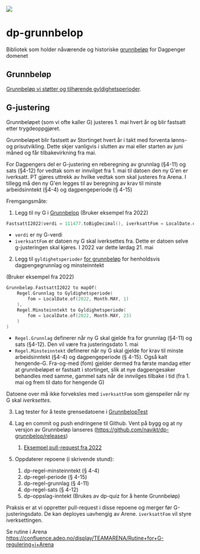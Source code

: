 [![](https://jitpack.io/v/navikt/dp-grunnbelop.svg)](https://jitpack.io/#navikt/dp-grunnbelop)

# dp-grunnbelop

Bibliotek som holder nåværende og
historiske [grunnbeløp](https://www.nav.no/no/nav-og-samfunn/kontakt-nav/utbetalinger/grunnbelopet-i-folketrygden) for
Dagpenger domenet

## Grunnbeløp

[Grunnbeløp vi støtter og tilhørende gyldighetsperioder](docs/Grunnbeløp.approved.md).

## G-justering

Grunnbeløpet (som vi ofte kaller G) justeres 1. mai hvert år og blir fastsatt etter trygdeoppgjøret.

Grunnbeløpet blir fastsett av Stortinget hvert år i takt med forventa lønns- og prisutvikling. Dette skjer vanligvis i
slutten av mai eller starten av juni måned og får tilbakevirkning fra mai.

For Dagpengers del er G-justering en reberegning av grunnlag (§4-11) og sats (§4-12) for vedtak som er innvilget fra 1.
mai til datoen den ny G'en er iverksatt. PT gjøres uttrekk av hvilke vedtak som skal justeres fra Arena.
I tillegg må den ny G'en legges til av beregning av krav til minste arbeidsinntekt (§4-4) og dagpengeperiode (§ 4-15)

Fremgangsmåte:

1. Legg til ny G i [Grunnbelop](src/main/kotlin/no/nav/dagpenger/grunnbelop/Grunnbelop.kt)
   (Bruker eksempel fra 2022)

```kotlin
FastsattI2022(verdi = 111477.toBigDecimal(), iverksattFom = LocalDate.of(2022, Month.MAY, 21))
```

- `verdi` er ny G-verdi
- `iverksattFom` er datoen ny G skal iverksettes fra. Dette er datoen selve g-justeringen skal kjøres. I 2022 var dette
  lørdag 21. mai

2. Legg til `gyldighetsperioder` [for grunnbeløp](src/main/kotlin/no/nav/dagpenger/grunnbelop/Grunnbelop.kt) for
   henholdsvis dagpengegrunnlag og minsteinntekt

(Bruker eksempel fra 2022)

```kotlin
Grunnbeløp.FastsattI2022 to mapOf(
    Regel.Grunnlag to Gyldighetsperiode(
        fom = LocalDate.of(2022, Month.MAY, 1)
    ),
    Regel.Minsteinntekt to Gyldighetsperiode(
        fom = LocalDate.of(2022, Month.MAY, 23)
    )
)
```

- `Regel.Grunnlag` definerer når ny G skal gjelde fra for grunnlag (§4-11) og sats (§4-12). Den vil være fra
  justeringsdato 1. mai
- `Regel.Minsteinntekt` definerer når ny G skal gjelde for krav til minste arbeidsinntekt (§4-4) og dagpengeperiode (§
  4-15). Også kalt hengende-G. Fra-og-med (fom) gjelder dermed fra første mandag etter at grunnbeløpet er fastsatt i
  stortinget, slik at nye dagpengesaker behandles med samme, gammel sats når de innvilges tilbake i tid (fra 1. mai og
  frem til dato for hengende G)

Datoene over må ikke forveksles med `iverksattFom` som gjenspeiler når ny G skal _iverksettes_.

3. Lag tester for å teste grensedatoene
   i [GrunnbelopTest](src/test/kotlin/no/nav/dagpenger/grunnbelop/GrunnbelopTest.kt)

4. Lag en commit og push endringene til Github. Vent på bygg og at ny versjon av Grunnbeløp
   lanseres (https://github.com/navikt/dp-grunnbelop/releases)
    1. [Eksempel pull-request fra 2022](https://github.com/navikt/dp-grunnbelop/pull/1/files)

5. Oppdaterer repoene (i skrivende stund):
    1. dp-regel-minsteinntekt (§ 4-4)
    2. dp-regel-periode (§ 4-15)
    3. dp-regel-grunnlag (§ 4-11)
    4. dp-regel-sats (§ 4-12)
    5. dp-oppslag-inntekt (Brukes av dp-quiz for å hente Grunnbeløp)

Praksis er at vi oppretter pull-request i disse repoene og merger før G-justeringsdato. De kan deployes uavhengig av
Arene. `iverksattFom` vil styre iverksettingen.

Se rutine i Arena https://confluence.adeo.no/display/TEAMARENA/Rutine+for+G-regulering+i+Arena 
